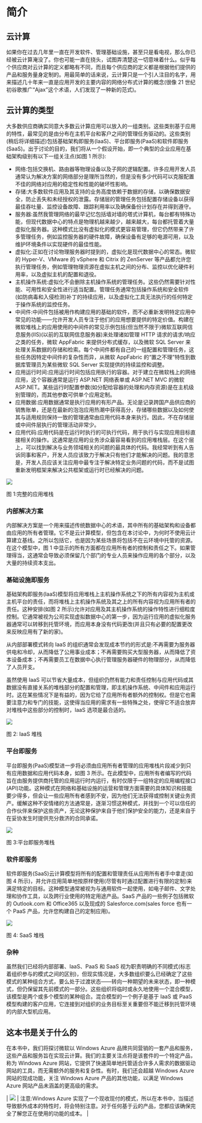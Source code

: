 # 简介

## 云计算

如果你在过去几年里一直在开发软件、管理基础设施，甚至只是看电视，那么你已经被云计算淹没了。你也可能一直在挠头，试图弄清楚这一切意味着什么。似乎每个供应商对云计算的定义都略有不同，而且每个供应商的定义都是根据他们提供的产品和服务量身定制的。用最简单的话来说，云计算只是一个引人注目的名字，用来描述几十年来一直是应用开发的主要内容的网络分布式计算的概念(很像 21 世纪初谷歌推广“Ajax”这个术语，人们发现了一种新的范式)。

## 云计算的类型

大多数供应商确实同意大多数云计算应用可以放入的一组类别。这些类别基于应用的特性，最常见的是由分布在主机平台和客户之间的管理任务驱动的。这些类别(稍后将详细描述)包括基础架构即服务(IaaS)、平台即服务(PaaS)和软件即服务(SaaS)。出于讨论的目的，我们将从一个假设开始，即一个典型的企业应用在基础架构级别有以下一组关注点(如图 1 所示):

*   网络:包括交换机、路由器等物理设备以及子网的逻辑配置。许多应用开发人员通常认为解决方案的网络部分是理所当然的，但是没有多少代码可以克服配置不佳的网络对应用的稳定性和性能的破坏性影响。
*   存储:大多数软件应用及其支持的业务高度依赖于数据的存储，以确保数据安全，防止丢失和未经授权的泄露。存储层的管理任务包括配置存储设备以获得最佳吞吐量、监控设备故障、跟踪利用率以及确保备份计划存在并得到遵守。
*   服务器:虽然我管理网络的最早记忆包括墙对墙的塔式计算机，每台都有特殊功能，但现代数据中心的特点是物理机越来越少，越来越大，每台都托管着大量虚拟化服务器。这种模式比没有虚拟化的模式更容易管理，但它仍然带来了许多管理任务，例如监控服务器的硬件故障，确保设备有足够的电源可用，以及维护环境条件以实现硬件的最佳性能。
*   虚拟化:正如在讨论物理服务器时提到的，虚拟化是现代数据中心的常态。微软的 Hyper-V、VMware 的 vSphere 和 Citrix 的 ZenServer 等产品都允许您执行管理任务，例如管理物理资源在虚拟主机之间的分布、监控以优化硬件利用率，以及虚拟主机的配置和退役。
*   主机操作系统:虚拟化不会删除主机操作系统的管理任务。这些仍然需要针对性能、可用性和安全性进行适当配置。管理任务通常包括操作系统和安全软件(如防病毒和入侵检测)补丁的持续应用，以及虚拟化工具无法执行的任何特定于操作系统的监控任务。
*   中间件:中间件包括被用作构建应用的基础的软件，而不必重新发明特定应用中常见的功能——允许开发人员专注于他们的应用想要提供的特定价值。构建在微软堆栈上的应用使用的中间件的常见示例包括(但当然不限于)微软互联网信息服务(IIS)(以前的互联网信息服务器)来处理诸如管理 HTTP 请求的请求/响应之类的任务，微软 AppFabric 来提供分布式缓存，以及微软 SQL Server 来处理关系数据的存储和检索。每个中间件都有自己的一组配置和管理任务，这些任务因特定中间件的复杂性而异，从微软 AppFabric 的“置之不理”特性到数据库管理员为某些微软 SQL Server 实现提供的持续监控和调整。
*   应用运行时间:应用运行时间包括应用执行的容器。对于建立在微软栈上的网络应用，这个容器通常是运行 ASP.NET 网络表单或 ASP.NET MVC 的微软 ASP.NET。某些运行时配置参数(如分配给容器的处理和内存资源)是在主机级别管理的，而其他参数可供单个应用定制。
*   应用数据:应用数据通常是执行应用的有形产品。无论是记录跨国产品供应商的销售账单，还是在最新的泡泡应用热潮中获得高分，存储哪些数据以及如何使其与适用规则保持一致的管理通常由应用代码本身来执行。因此，不在存储层或中间件层执行的管理活动非常少。
*   应用代码:应用代码是在运行时执行的可执行代码，用于执行与实现应用目标直接相关的操作。这通常是应用的业务涉众最容易看到的应用堆栈层。在这个层上，可以找到解决与业务领域相关的问题的最具体的代码。我经常听到有人告诉同事和客户，开发人员应该致力于解决只有他们才能解决的问题。我的意思是，开发人员应该关注应用中最专注于解决特定业务问题的代码，而不是试图重新发明框架来解决公共框架或运行时已经解决的问题。

![](img/image001.png)

图 1:完整的应用堆栈

### 内部解决方案

内部解决方案是一个用来描述传统数据中心的术语，其中所有的基础架构和设备都由应用的所有者管理。它不是云计算模型，但包含在本讨论中，为何时不使用云计算建立基线。之所以包括它，也是因为某些场景将包括不在云环境中托管的资源。在这个模型中，图 1 中显示的所有方面都在应用所有者的控制和责任之下。如果管理得当，这通常会导致必须保留几个部门的专业人员来操作应用的各个部分，以及大量的持续资本支出。

### 基础设施即服务

基础架构即服务(IaaS)模型将应用堆栈上主机操作系统之下的所有内容视为主机或主机平台的责任，而将堆栈上主机操作系统及其之上的所有内容视为应用所有者的责任。这种安排(如图 2 所示)允许对应用及其主机操作系统的操作特性进行细粒度控制。它通常被视为公司实现虚拟数据中心的第一步，因为运行应用的虚拟化服务器通常可以转移到托管环境，而应用本身没有代码更改(并且只有必要的配置更改来反映应用有了新的家)。

从内部部署模式转向 IaaS 的组织通常会发现成本节约的形式是:不再需要为服务器供电和冷却，从而降低了公用事业成本；不再需要购买大型服务器，从而降低了资本设备成本；不再需要员工在数据中心执行管理服务器硬件的物理部分，从而降低了人员开支。

虽然使用 IaaS 可以节省大量成本，但组织仍然有能力和责任控制与应用代码或其数据没有直接关系的堆栈部分的配置和管理，即主机操作系统、中间件和应用运行时。这在某些情况下是有益的，因为它给了应用所有者额外的控制权。但是它也需要注意力和专门的技能，这使得当应用的需求有一些特殊之处，使得它不适合放弃对堆栈中这些部分的控制时，IaaS 选项是最合适的。

![](img/image002.png)

图 2: IaaS 堆栈

### 平台即服务

平台即服务(PaaS)模型进一步将必须由应用所有者管理的应用堆栈片段减少到只有应用数据和应用代码本身，如图 3 所示。在此模型中，应用所有者编写的代码旨在由服务提供商托管的应用运行时内运行，有时仅限于一组特定的应用编程接口(API)功能。这种模式在网络和基础设施的运营和管理方面需要的具体知识和技能要少得多，但会让一些应用所有者感到不安，因为他们无法获得或控制关键业务资产。缓解这种不安情绪的方法通常是，逐渐习惯这种模式，并找到一个可以信任的合作伙伴来保护这些资产，无论这种保护来自于他们保护安全的能力，还是来自于在妥协发生时提供充分救济的合同承诺。

![](img/image003.png)

图 3:平台即服务堆栈

### 软件即服务

软件即服务(SaaS)云计算模型将所有的配置和管理责任从应用所有者手中拿走(如图 4 所示)，并允许应用简单地按原样使用(尽管有时通过配置进行有限的定制)来满足特定的目标。这种模型通常被视为与通用软件一起使用，如电子邮件、文字处理和协作工具，以及跨行业使用的特定用途产品。SaaS 产品的一些例子包括微软的 Outlook.com 和 Office365 以及现成的 Salesforce.com(sales force 也有一个 PaaS 产品，允许您构建自己的定制应用)。

![](img/image004.png)

图 4: SaaS 堆栈

### 杂种

虽然我们已经将内部部署、IaaS、PaaS 和 SaaS 视为职责明确的不同模式(标志着组织参与的模式之间的区别)，但现实情况是，大多数组织要么已经确定了这些模式的某种组合方式，要么处于过渡状态——转向一种期望的未来状态，即一种模式，但仍保留其先前模式的一部分。这些组织将临时或永久地使用一个混合模型，该模型是两个或多个模型的某种组合。混合模型的一个例子是基于 IaaS 或 PaaS 模型构建的客户应用，它连接到对组织的业务目标至关重要但不能迁移到托管环境的内部大型机应用。

## 这本书是关于什么的

在本书中，我们将探讨微软以 Windows Azure 品牌共同营销的一套产品和服务，这些产品和服务旨在实现云计算。我们的主要关注点将是该套件的一个特定产品，称为 Windows Azure 网站，它提供了快速简单地托管适合许多人需求的数据驱动网站的工具，而无需额外的服务和复杂性。有时，我们还会超越 Windows Azure 网站的现成功能，关注 Windows Azure 产品的其他功能，以满足 Windows Azure 网站产品未涵盖的更高级的需求。

| ![](img/note.png) | 注意:Windows Azure 实现了一个现收现付的模式，所以在本书中，当描述导致额外成本的特性时，将会特别注意。对于任何基于云的产品，您都应该确保完全了解您正在使用的功能的成本。 |